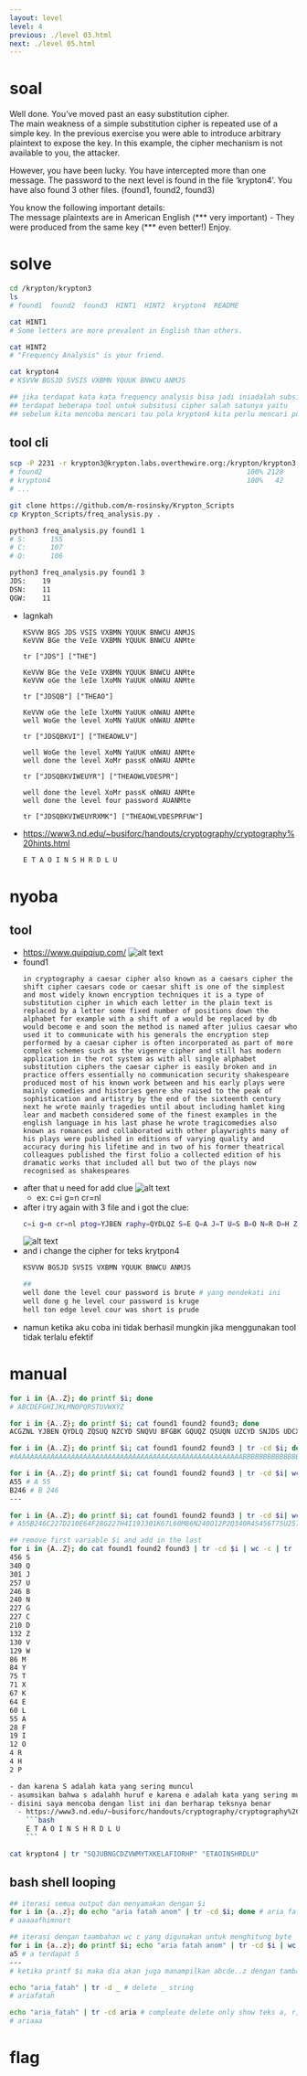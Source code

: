 ```yaml
---
layout: level
level: 4
previous: ./level 03.html
next: ./level 05.html
---
```


# soal
Well done. You’ve moved past an easy substitution cipher. \
The main weakness of a simple substitution cipher is repeated use of a simple key. In the previous exercise you were able to introduce arbitrary plaintext to expose the key. In this example, the cipher mechanism is not available to you, the attacker.

However, you have been lucky. You have intercepted more than one message. The password to the next level is found in the file ‘krypton4’. You have also found 3 other files. (found1, found2, found3)

You know the following important details: \
The message plaintexts are in American English (*** very important) - They were produced from the same key (*** even better!)
Enjoy.

# solve
```bash
cd /krypton/krypton3
ls
# found1  found2  found3  HINT1  HINT2  krypton4  README

cat HINT1
# Some letters are more prevalent in English than others.

cat HINT2
# "Frequency Analysis" is your friend.

cat krypton4 
# KSVVW BGSJD SVSIS VXBMN YQUUK BNWCU ANMJS

## jika terdapat kata kata frequency analysis bisa jadi iniadalah subsitusi cipher
## terdapat beberapa tool untuk subsitusi cipher salah satunya yaitu
## sebelum kita mencoba mencari tau pola krypton4 kita perlu mencari pola dengan beberapa teks pada found1 - found3 karena semakin banyak teks nya semakin mudah untuk mendapatkan pola
```

## tool cli
```bash
scp -P 2231 -r krypton3@krypton.labs.overthewire.org:/krypton/krypton3 .
# found2                                                  100% 2128    10.3KB/s   00:00
# krypton4                                                100%   42     0.2KB/s   00:00
# ...

git clone https://github.com/m-rosinsky/Krypton_Scripts
cp Krypton_Scripts/freq_analysis.py .

python3 freq_analysis.py found1 1
# S:      155
# C:      107
# Q:      106

python3 freq_analysis.py found1 3
JDS:    19
DSN:    11
QGW:    11
```

- lagnkah
  ```
  KSVVW BGS JDS VSIS VXBMN YQUUK BNWCU ANMJS
  KeVVW BGe the VeIe VXBMN YQUUK BNWCU ANMte

  tr ["JDS"] ["THE"]

  KeVVW BGe the VeIe VXBMN YQUUK BNWCU ANMte
  KeVVW oGe the leIe lXoMN YaUUK oNWAU ANMte

  tr ["JDSQB"] ["THEAO"]

  KeVVW oGe the leIe lXoMN YaUUK oNWAU ANMte
  well WoGe the level XoMN YaUUK oNWAU ANMte

  tr ["JDSQBKVI"] ["THEAOWLV"]

  well WoGe the level XoMN YaUUK oNWAU ANMte
  well done the level XoMr passK oNWAU ANMte

  tr ["JDSQBKVIWEUYR"] ["THEAOWLVDESPR"]

  well done the level XoMr passK oNWAU ANMte
  well done the level four password AUANMte

  tr ["JDSQBKVIWEUYRXMK"] ["THEAOWLVDESPRFUW"]
  ```

- https://www3.nd.edu/~busiforc/handouts/cryptography/cryptography%20hints.html
  ```bash
  E T A O I N S H R D L U
  ```

# nyoba

## tool
- https://www.quipqiup.com/
![alt text](docs/images/image.png)
- found1
  ```
  in cryptography a caesar cipher also known as a caesars cipher the shift cipher caesars code or caesar shift is one of the simplest and most widely known encryption techniques it is a type of substitution cipher in which each letter in the plain text is replaced by a letter some fixed number of positions down the alphabet for example with a shift of a would be replaced by db would become e and soon the method is named after julius caesar who used it to communicate with his generals the encryption step performed by a caesar cipher is often incorporated as part of more complex schemes such as the vigenre cipher and still has modern application in the rot system as with all single alphabet substitution ciphers the caesar cipher is easily broken and in practice offers essentially no communication security shakespeare produced most of his known work between and his early plays were mainly comedies and histories genre she raised to the peak of sophistication and artistry by the end of the sixteenth century next he wrote mainly tragedies until about including hamlet king lear and macbeth considered some of the finest examples in the english language in his last phase he wrote tragicomedies also known as romances and collaborated with other playwrights many of his plays were published in editions of varying quality and accuracy during his lifetime and in two of his former theatrical colleagues published the first folio a collected edition of his dramatic works that included all but two of the plays now recognised as shakespeares
  ```
- after that u need for add clue
  ![alt text](docs/images/image-1.png)
  - ex: c=i g=n cr=nl
- after i try again with 3 file and i got the clue:
  ```bash
  c=i g=n cr=nl ptog=YJBEN raphy=QYDLQZ S=E Q=A J=T U=S B=O N=R D=H Z=C W=D V=L M=U E=G X=F L=Y K=W F=K I=V A=B
  ```
  ![alt text](docs/images/image-2.png)
- and i change the cipher for teks krytpon4
  ```bash
  KSVVW BGSJD SVSIS VXBMN YQUUK BNWCU ANMJS

  ##
  well done the level cour password is brute # yang mendekati ini
  well done g he level cour password is kruge
  hell ton edge level cour was short is prude
  ```
- namun ketika aku coba ini tidak berhasil mungkin jika menggunakan tool tidak terlalu efektif

# manual
```bash
for i in {A..Z}; do printf $i; done
# ABCDEFGHIJKLMNOPQRSTUVWXYZ

for i in {A..Z}; do printf $i; cat found1 found2 found3; done
ACGZNL YJBEN QYDLQ ZQSUQ NZCYD SNQVU BFGBK GQUQZ QSUQN UZCYD SNJDS UDCXJ ZCYDS NZQSU QNUZB WSBNZ QSUQN UDCXJ CUBGS BXJDS UCTYV SUJQG WTBUJ KCWSV LFGBK GSGZN LYJCB GJSZD GCHMS UCJCU QJLYS BXUMA UJCJM JCBGZ CYDSN CGKDC ZDSQZ DVSJJ SNCGJ DSYVQ CGJSO JCUNS YVQZS WALQV SJJSN UBTSX COSWG MTASN BXYBU CJCBG UWBKG JDSQV YDQAS JXBNS OQTYV SKCJD QUDCX JBXQK BMVWA SNSYV QZSWA LWAKB MVWAS ZBTSS QGWUB BGJDS TSJDB WCUGQ TSWQX JSNRM VCMUZ QSUQN KDBMU SWCJJ BZBTT MGCZQ JSKCJ DDCUE SGSNQ VUJDS SGZNL YJCBG UJSYY SNXBN TSWAL QZQSU QNZCY DSNCU BXJSG CGZBN YBNQJ SWQUY QNJBX TBNSZ BTYVS OUZDS TSUU ....

for i in {A..Z}; do printf $i; cat found1 found2 found3 | tr -cd $i; done
#AAAAAAAAAAAAAAAAAAAAAAAAAAAAAAAAAAAAAAAAAAAAAAAAAAAAAAAABBBBBBBBBBBBBBBBBBBBBBBBBBBBBBBBBBBBBBBBBBBBBBBBBBBBBBBBBBBBBBBBBBBBBBBBBBBBBBBBBBBBBBBBBBBBBBBBBBBBBBBBBBBBBBBBBBBBBBBBBBBBBBBBBBBBBBBBBBBBBBBBBBBBBBBBBBBBBBBBBBBBBBBBBBBBBBBBBBBBBBBBBBBBBBBBBBBBBBBBBBBBBBBBBBBBBBBBBBBBBBBBBBBBBBBBBBBBBBBBBBBBBBBCCCCCCCCC

for i in {A..Z}; do printf $i; cat found1 found2 found3 | tr -cd $i| wc -c; done
A55 # A 55
B246 # B 246
---

for i in {A..Z}; do printf $i; cat found1 found2 found3 | tr -cd $i| wc -c | tr -d "\n"; done
# A55B246C227D210E64F28G227H4I19J301K67L60M86N240O12P2Q340R4S456T75U257V130W129X71Y84Z132

## remove first variable $i and add in the last
for i in {A..Z}; do cat found1 found2 found3 | tr -cd $i | wc -c | tr -d "\n"; printf " $i \n"; done | sort -nr
456 S
340 Q
301 J
257 U
246 B
240 N
227 G
227 C
210 D
132 Z
130 V
129 W
86 M
84 Y
75 T
71 X
67 K
64 E
60 L
55 A
28 F
19 I
12 O
4 R
4 H
2 P

- dan karena S adalah kata yang sering muncul
- asumsikan bahwa s adalahh huruf e karena e adalah kata yang sering muncul dalam bahasa inggris
- disini saya mencoba dengan list ini dan berharap teksnya benar
  - https://www3.nd.edu/~busiforc/handouts/cryptography/cryptography%20hints.html
    ```bash
    E T A O I N S H R D L U
    ```

cat krypton4 | tr "SQJUBNGCDZVWMYTXKELAFIORHP" "ETAOINSHRDLU"
```

## bash shell looping
```bash
## iterasi semua output dan menyamakan dengan $i
for i in {a..z}; do echo "aria fatah anom" | tr -cd $i; done # aria fatah anom => aaaaaf...
# aaaaafhimnort

## iterasi dengan taambahan wc c yang digunakan untuk menghitung byte
for i in {a..z}; do printf $i; echo "aria fatah anom" | tr -cd $i | wc -c; done && echo
a5 # a terdapat 5
---
# ketika printf $i maka dia akan juga manampilkan abcde..z dengan tambahan masing masing iterasi

echo "aria_fatah" | tr -d _ # delete _ string
# ariafatah

echo "aria_fatah" | tr -cd aria # compleate delete only show teks a, r, i
# ariaaa
```

# flag
